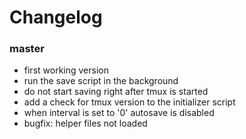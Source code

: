 # Changelog

### master
- first working version
- run the save script in the background
- do not start saving right after tmux is started
- add a check for tmux version to the initializer script
- when interval is set to '0' autosave is disabled
- bugfix: helper files not loaded
